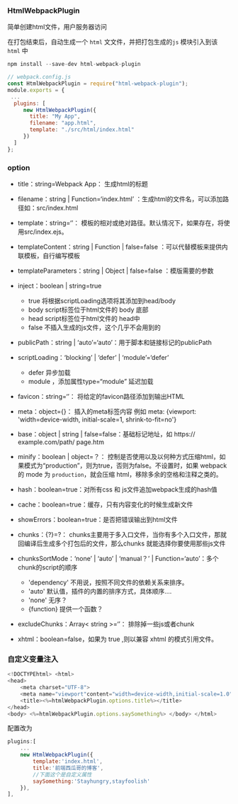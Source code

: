 ### HtmlWebpackPlugin

简单创建html文件，用户服务器访问

在打包结束后，⾃动生成⼀个 `html` ⽂文件，并把打包生成的`js` 模块引⼊到该 `html` 中

```js
npm install --save-dev html-webpack-plugin

// webpack.config.js
const HtmlWebpackPlugin = require("html-webpack-plugin");
module.exports = {
 ...
  plugins: [
     new HtmlWebpackPlugin({
       title: "My App",
       filename: "app.html",
       template: "./src/html/index.html"
     }) 
  ]
};
```

### option

- title：string=Webpack App： 生成html的标题
- filename：string | Function=‘index.html’ ：生成html的文件名，可以添加路径如：src/index.html
- template：string=‘’： 模板的相对或绝对路径。默认情况下，如果存在，将使用src/index.ejs。
- templateContent：string | Function | false=false ：可以代替模板来提供内联模板，自行编写模板
- templateParameters：string | Object | false=false ：模版需要的参数
- inject：boolean | string=true
  - true 将根据scriptLoading选项将其添加到head/body
  - body script标签位于html文件的 body 底部
  - head script标签位于html文件的 head中
  - false 不插入生成的js文件，这个几乎不会用到的

- publicPath：string | ‘auto’=‘auto’：用于脚本和链接标记的publicPath
- scriptLoading：‘blocking’ | ‘defer’ | ‘module’=‘defer’
  - defer 异步加载
  - module ，添加属性type=“module” 延迟加载
- favicon：string=‘’： 将给定的favicon路径添加到输出HTML
- meta：object={}： 插入的meta标签内容 例如 meta: {viewport: 'width=device-width, initial-scale=1, shrink-to-fit=no'}
- base：object | string | false=false：基础标记地址，如 https:// example.com/path/ page.htm
- minify：boolean | object=？： 控制是否使用以及以何种方式压缩html，如果模式为“production”，则为true，否则为false。不设置时，如果 webpack 的 mode 为 `production`，就会压缩 html，移除多余的空格和注释之类的。
- hash：boolean=true：对所有css 和 js文件追加webpack生成的hash值
- cache：boolean=true：缓存，只有内容变化的时候生成新文件
- showErrors：boolean=true：是否把错误输出到html文件
- chunks：{?}=?： chunks主要用于多入口文件，当你有多个入口文件，那就回编译后生成多个打包后的文件，那么chunks 就能选择你要使用那些js文件
- chunksSortMode：‘none’ | ‘auto’ | ‘manual？’ | Function=‘auto’：多个chunk的script的顺序
  - 'dependency' 不用说，按照不同文件的依赖关系来排序。
  - 'auto' 默认值，插件的内置的排序方式，具体顺序....
  - 'none' 无序？
  - {function} 提供一个函数？
- excludeChunks：Array< string >=‘’： 排除掉一些js或者chunk
- xhtml：boolean=false，如果为 true ,则以兼容 xhtml 的模式引用文件。



### 自定义变量注入

```js
<!DOCTYPEhtml> <html> 
<head> 
    <meta charset="UTF-8"> 
    <meta name="viewport"content="width=device-width,initial-scale=1.0"> 
    <title><%=htmlWebpackPlugin.options.title%></title> 
</head> 
<body> <%=htmlWebpackPlugin.options.saySomething%> </body> </html>
```

配置改为

```js
plugins:[ 
    ...
    new HtmlWebpackPlugin({ 
        template:'index.html', 
        title:'前端西瓜哥的博客', 
        //下面这个是自定义属性 
        saySomething:'Stayhungry,stayfoolish' 
    }), 
],
```


